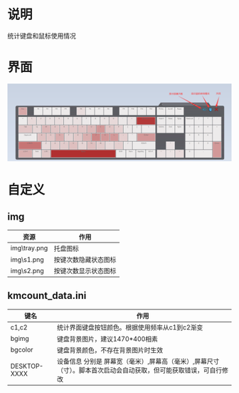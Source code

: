 # 说明

统计键盘和鼠标使用情况

# 界面

![主界面](界面.png)

# 自定义

## img
| 资源 | 作用 |
| ---- | ---- |
| img\tray.png | 托盘图标 |
| img\s1.png | 按键次数隐藏状态图标 |
| img\s2.png | 按键次数显示状态图标 |

## kmcount_data.ini

| 键名 | 作用 |
| ---- | ---- |
| c1,c2 | 统计界面键盘按钮颜色。根据使用频率从c1到c2渐变 |
| bgimg | 键盘背景图片，建议1470*400相素 |
| bgcolor | 键盘背景颜色，不存在背景图片时生效 |
| DESKTOP-XXXX | 设备信息 分别是 屏幕宽（毫米）,屏幕高（毫米）,屏幕尺寸（寸）。脚本首次启动会自动获取，但可能获取错误，可自行修改 |
